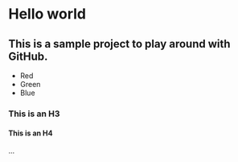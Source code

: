 # Hello world

## This is a sample project to play around with GitHub.

* Red
* Green
* Blue

### This is an H3
#### This is an H4
...
